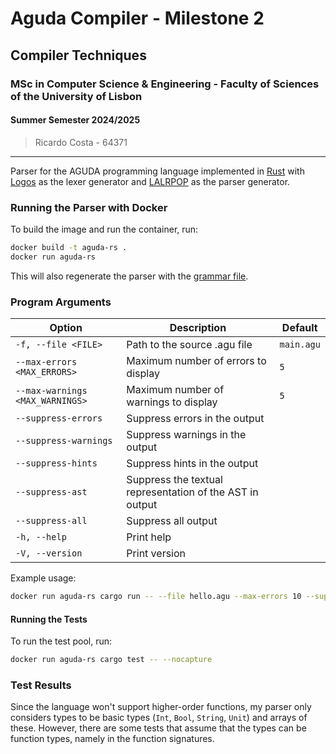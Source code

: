 # Aguda Compiler - Milestone 2

## Compiler Techniques
### MSc in Computer Science & Engineering - Faculty of Sciences of the University of Lisbon
#### Summer Semester 2024/2025

> Ricardo Costa - 64371

---

Parser for the AGUDA programming language implemented in [Rust](https://www.rust-lang.org/) with [Logos](https://logos.maciej.codes/) as the lexer generator and [LALRPOP](https://lalrpop.github.io/lalrpop/) as the parser generator.

### Running the Parser with Docker

To build the image and run the container, run:

```sh
docker build -t aguda-rs .
docker run aguda-rs
```

This will also regenerate the parser with the [grammar file](./src/grammar.lalrpop).

### Program Arguments

| Option                          | Description                                               | Default    |
|---------------------------------|-----------------------------------------------------------|------------|
| `-f, --file <FILE>`             | Path to the source .agu file                              | `main.agu` |
| `--max-errors <MAX_ERRORS>`     | Maximum number of errors to display                       | `5`        |
| `--max-warnings <MAX_WARNINGS>` | Maximum number of warnings to display                     | `5`        |
| `--suppress-errors`             | Suppress errors in the output                             |            |
| `--suppress-warnings`           | Suppress warnings in the output                           |            |
| `--suppress-hints`              | Suppress hints in the output                              |            |
| `--suppress-ast`                | Suppress the textual representation of the AST in output  |            |
| `--suppress-all`                | Suppress all output                                       |            |
| `-h, --help`                    | Print help                                                |            |
| `-V, --version`                 | Print version                                             |            |

Example usage:

```sh
docker run aguda-rs cargo run -- --file hello.agu --max-errors 10 --suppress-ast
```

#### Running the Tests

To run the test pool, run:

```sh
docker run aguda-rs cargo test -- --nocapture
```

### Test Results

Since the language won't support higher-order functions, my parser only considers types to be basic types (`Int`, `Bool`, `String`, `Unit`) and arrays of these. However, there are some tests that assume that the types can be function types, namely in the function signatures.
